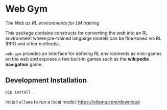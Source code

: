 # Web Gym

*The Web as RL environments for LM training*

This package contains constructs for converting the web into an RL environment
where pre-trained language models can be fine-tuned via RL (PPO and other
methods).

`web-gym` provides an interface for defining RL environments as mini-games
on the web and exposes a few built-in games such as the **wikipedia navigation**
game.

## Development Installation

```bash
pip install .
```

Install `ollama` to run a local model: https://ollama.com/download
